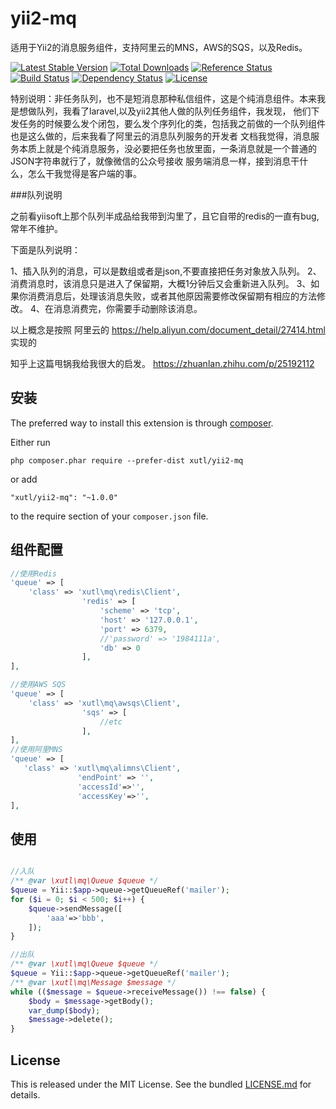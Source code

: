 # yii2-mq

适用于Yii2的消息服务组件，支持阿里云的MNS，AWS的SQS，以及Redis。

[![Latest Stable Version](https://poser.pugx.org/xutl/yii2-mq/v/stable.png)](https://packagist.org/packages/xutl/yii2-mq)
[![Total Downloads](https://poser.pugx.org/xutl/yii2-mq/downloads.png)](https://packagist.org/packages/xutl/yii2-mq)
[![Reference Status](https://www.versioneye.com/php/xutl:yii2-mq/reference_badge.svg)](https://www.versioneye.com/php/xutl:yii2-mq/references)
[![Build Status](https://img.shields.io/travis/xutl/yii2-mq.svg)](http://travis-ci.org/xutl/yii2-mq)
[![Dependency Status](https://www.versioneye.com/php/xutl:yii2-mq/dev-master/badge.png)](https://www.versioneye.com/php/xutl:yii2-mq/dev-master)
[![License](https://poser.pugx.org/xutl/yii2-mq/license.svg)](https://packagist.org/packages/xutl/yii2-mq)



特别说明：非任务队列，也不是短消息那种私信组件，这是个纯消息组件。本来我是想做队列，我看了laravel,以及yii2其他人做的队列任务组件，我发现，
他们下发任务的时候要么发个闭包，要么发个序列化的类，包括我之前做的一个队列组件也是这么做的，后来我看了阿里云的消息队列服务的开发者
文档我觉得，消息服务本质上就是个纯消息服务，没必要把任务也放里面，一条消息就是一个普通的JSON字符串就行了，就像微信的公众号接收
服务端消息一样，接到消息干什么，怎么干我觉得是客户端的事。


###队列说明

之前看yiisoft上那个队列半成品给我带到沟里了，且它自带的redis的一直有bug,常年不维护。

下面是队列说明：

1、插入队列的消息，可以是数组或者是json,不要直接把任务对象放入队列。
2、消费消息时，该消息只是进入了保留期，大概1分钟后又会重新进入队列。
3、如果你消费消息后，处理该消息失败，或者其他原因需要修改保留期有相应的方法修改。
4、在消息消费完，你需要手动删除该消息。

以上概念是按照 阿里云的 
https://help.aliyun.com/document_detail/27414.html 实现的

知乎上这篇甩锅我给我很大的启发。
https://zhuanlan.zhihu.com/p/25192112

## 安装

The preferred way to install this extension is through [composer](http://getcomposer.org/download/).

Either run

```
php composer.phar require --prefer-dist xutl/yii2-mq
```

or add

```
"xutl/yii2-mq": "~1.0.0"
```

to the require section of your `composer.json` file.
   
## 组件配置

````php
//使用Redis
'queue' => [
    'class' => 'xutl\mq\redis\Client',
                'redis' => [
                    'scheme' => 'tcp',
                    'host' => '127.0.0.1',
                    'port' => 6379,
                    //'password' => '1984111a',
                    'db' => 0
                ],
],

//使用AWS SQS
'queue' => [
    'class' => 'xutl\mq\awsqs\Client',
                'sqs' => [
                    //etc
                ],
],
//使用阿里MNS
'queue' => [
   'class' => 'xutl\mq\alimns\Client',
               'endPoint' => '',
               'accessId'=>'',
               'accessKey'=>'',
],        
````

## 使用

```php

//入队
/** @var \xutl\mq\Queue $queue */
$queue = Yii::$app->queue->getQueueRef('mailer');
for ($i = 0; $i < 500; $i++) {
    $queue->sendMessage([
        'aaa'=>'bbb',
    ]);
}

//出队
/** @var \xutl\mq\Queue $queue */
$queue = Yii::$app->queue->getQueueRef('mailer');
/** @var \xutl\mq\Message $message */
while (($message = $queue->receiveMessage()) !== false) {
    $body = $message->getBody();
    var_dump($body);
    $message->delete();
}
```

## License

This is released under the MIT License. See the bundled [LICENSE.md](LICENSE.md)
for details.